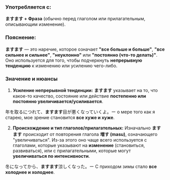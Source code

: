 ### Употребляется с:

**ますます + Фраза** (обычно перед глаголом или прилагательным, описывающим изменение).


### Пояснение:

**ますます** — это наречие, которое означает **"все больше и больше"**, **"все сильнее и сильнее"**, **"неуклонно"** или **"постоянно (что-то делать)"**. Оно используется для того, чтобы подчеркнуть **непрерывную тенденцию** к изменению или усилению чего-либо.


### Значение и нюансы

1. **Усиление непрерывной тенденции:** **ますます** указывает на то, что какое-то качество, состояние или действие **постепенно или постоянно увеличивается/усиливается**.

年を取るにつれて、**ますます**目が悪くなっていくよ。ー о мере того как я старею, мое зрение становится **все хуже и хуже**.

2. **Происхождение и тип глаголов/прилагательных:** Изначально **ますます** происходит от повторения глагола **増す (masu)**, означающего "увеличиваться". Из-за этого оно чаще всего используется с глаголами, которые указывают на **изменение** (становиться, развиваться), или с прилагательными, которые могут **увеличиваться по интенсивности**.

冬になってから、**ますます**涼しくなった。ー С приходом зимы стало **все холоднее и холоднее**.